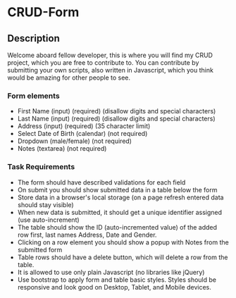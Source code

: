 # CRUD-Form

## Description
Welcome aboard fellow developer, this is where you will find my CRUD project, which you are free to contribute to. You can contribute by submitting your own scripts, also written in Javascript, which you think would be amazing for other people to see.

### Form elements
- First Name (input) (required) (disallow digits and special characters)
- Last Name (input) (required) (disallow digits and special characters)
- Address (input) (required) (35 character limit)
- Select Date of Birth (calendar) (not required)
- Dropdown (male/female) (not required)
- Notes (textarea) (not required)

### Task Requirements 
- The form should have described validations for each field
- On submit you should show submitted data in a table below the form
- Store data in a browser's local storage (on a page refresh entered data should stay visible)
- When new data is submitted, it should get a unique identifier assigned (use auto-increment)
- The table should show the ID (auto-incremented value) of the added row first, last names
Address, Date and Gender.
- Clicking on a row element you should show a popup with Notes from the submitted form
- Table rows should have a delete button, which will delete a row from the table.
- It is allowed to use only plain Javascript (no libraries like jQuery)
- Use bootstrap to apply form and table basic styles. Styles should be responsive and look
good on Desktop, Tablet, and Mobile devices.
